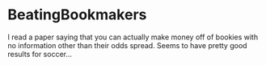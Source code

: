 # BeatingBookmakers
I read a paper saying that you can actually make money off of bookies with no information other than their odds spread. 
Seems to have pretty good results for soccer...
